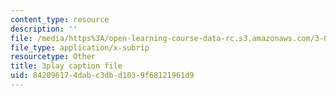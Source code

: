 ```yaml
---
content_type: resource
description: ''
file: /media/https%3A/open-learning-course-data-rc.s3.amazonaws.com/3-054-cellular-solids-structure-properties-and-applications-spring-2015/842096174dabc3dbd1039f68121961d9_q-9YlXesHtI.srt
file_type: application/x-subrip
resourcetype: Other
title: 3play caption file
uid: 84209617-4dab-c3db-d103-9f68121961d9
---
```


